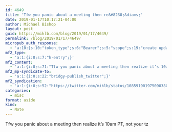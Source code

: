 ```yaml
---
id: 4649
title: 'Tfw you panic about a meeting then re&#8230;&diams;'
date: 2019-01-17T10:17:21-04:00
author: Michael Bishop
layout: post
guid: https://miklb.com/blog/2019/01/17/4649/
permalink: /blog/2019/01/17/4649/
micropub_auth_response:
  - 'a:10:{s:10:"token_type";s:6:"Bearer";s:5:"scope";s:19:"create update media";s:2:"me";s:18:"https://miklb.com/";s:9:"issued_by";s:45:"https://miklb.com/wp-json/indieauth/1.0/token";s:9:"client_id";s:21:"https://quill.p3k.io/";s:11:"client_name";s:5:"Quill";s:11:"client_icon";s:46:"https://quill.p3k.io/images/quill-icon-196.png";s:9:"issued_at";i:1547363104;s:4:"user";i:1;s:13:"last_accessed";i:1547738241;}'
mf2_type:
  - 'a:1:{i:0;s:7:"h-entry";}'
mf2_content:
  - 'a:1:{i:0;s:71:"Tfw you panic about a meeting then realize it’s 10am PT, not your tz ";}'
mf2_mp-syndicate-to:
  - 'a:1:{i:0;s:22:"bridgy-publish_twitter";}'
mf2_syndication:
  - 'a:1:{i:0;s:52:"https://twitter.com/miklb/status/1085919019750903808";}'
categories:
  - misc
format: aside
kind:
  - Note
---
```

Tfw you panic about a meeting then realize it’s 10am PT, not your tz 